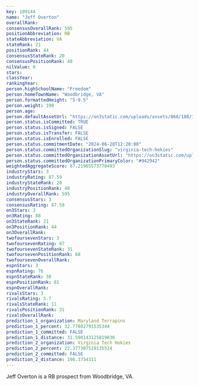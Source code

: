 ```yaml
---
key: 109144
name: "Jeff Overton"
overallRank: 
consensusOverallRank: 595
positionAbbreviation: RB
stateAbbreviation: VA
stateRank: 21
positionRank: 44
consensusStateRank: 20
consensusPositionRank: 48
nilValue: 0
stars: 
classYear: 
rankingYear: 
person.highSchoolName: "Freedom"
person.homeTownName: "Woodbridge, VA"
person.formattedHeight: "5-9.5"
person.weight: 190
person.age: 
person.defaultAssetUrl: "https://on3static.com/uploads/assets/868/188/188868.png"
person.status.isCommitted: TRUE
person.status.isSigned: FALSE
person.status.isTransfer: FALSE
person.status.isEnrolled: FALSE
person.status.commitmentDate: "2024-06-28T12:20:00"
person.status.committedOrganizationSlug: "virginia-tech-hokies"
person.status.committedOrganizationAssetUrl: "https://on3static.com/uploads/assets/334/150/150334.svg"
person.status.committedOrganizationPrimaryColor: "#942942"
weightedAggregateScore: 87.21965573770493
industryStars: 3
industryRating: 87.59
industryStateRank: 20
industryPositionRank: 48
industryOverallRank: 595
consensusStars: 3
consensusRating: 87.59
on3Stars: 3
on3Rating: 88
on3StateRank: 21
on3PositionRank: 44
on3OverallRank: 
twofoursevenStars: 3
twofoursevenRating: 87
twofoursevenStateRank: 31
twofoursevenPositionRank: 68
twofoursevenOverallRank: 
espnStars: 3
espnRating: 76
espnStateRank: 38
espnPositionRank: 81
espnOverallRank: 
rivalsStars: 3
rivalsRating: 5.7
rivalsStateRank: 11
rivalsPositionRank: 31
rivalsOverallRank: 
prediction_1_organization: Maryland Terrapins
prediction_1_percent: 32.77802791535344
prediction_1_committed: FALSE
prediction_1_distance: 31.590143125819036
prediction_2_organization: Virginia Tech Hokies
prediction_2_percent: 22.377307519135524
prediction_2_committed: FALSE
prediction_2_distance: 196.3734311
---
```

Jeff Overton is a RB prospect from Woodbridge, VA.